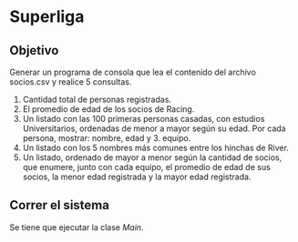 # Superliga
## Objetivo
Generar un programa de consola que lea el contenido del archivo socios.csv y realice 5 consultas.
1. Cantidad total de personas registradas. 
2. El promedio de edad de los socios de Racing.
3. Un listado con las 100 primeras personas casadas, con estudios Universitarios, ordenadas de menor a mayor según su edad. Por cada persona, mostrar: nombre, edad y 3. equipo. 
4. Un listado con los 5 nombres más comunes entre los hinchas de River. 
5. Un listado, ordenado de mayor a menor según la cantidad de socios, que enumere, junto con cada equipo, el promedio de edad de sus socios, la menor edad registrada y la mayor edad registrada. 
## Correr el sistema
Se tiene que ejecutar la clase _Main_.

